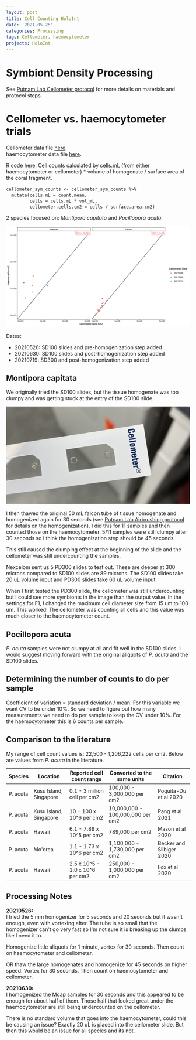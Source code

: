 ```yaml
---
layout: post
title: Cell Counting HoloInt
date: '2021-05-25'
categories: Processing
tags: Cellometer, haemocytometer
projects: HoloInt
---
```


# Symbiont Density Processing

See [Putnam Lab Cellometer protocol](https://github.com/emmastrand/EmmaStrand_Notebook/blob/master/_posts/2021-05-26-Cellometer-Protocol.md) for more details on materials and protocol steps.

# Cellometer vs. haemocytometer trials

Cellometer data file [here](https://github.com/hputnam/Acclim_Dynamics/blob/master/Physiology_variables/cell-counts-cellometer.csv).  
haemocytometer data file [here](https://github.com/hputnam/Acclim_Dynamics/blob/master/Physiology_variables/cell-counts-haemo.csv).  

R code [here](https://github.com/hputnam/Acclim_Dynamics/blob/master/Scripts/Cell-Counts.Rmd). Cell counts calculated by cells.mL (from either haemocytometer or cellometer) * volume of homogenate / surface area of the coral fragment.

```
cellometer_sym_counts <- cellometer_sym_counts %>%
  mutate(cells.mL = count.mean,
         cells = cells.mL * vol_mL,
         cellometer.cells.cm2 = cells / surface.area.cm2)
```

2 species focused on: *Montipora capitata* and *Pocillopora acuta*.

![cell](https://github.com/hputnam/Acclim_Dynamics/blob/master/Output/Cellometer-testing.png?raw=true)

Dates:  
- 20210526: SD100 slides and pre-homogenization step added  
- 20210630: SD100 slides and post-homogenization step added  
- 20210719: SD300 and post-homogenization step added

## Montipora capitata

We originally tried the SD100 slides, but the tissue homogenate was too clumpy and was getting stuck at the entry of the SD100 slide.

![clump](https://github.com/emmastrand/EmmaStrand_Notebook/blob/master/images/cellometer/mcap-clump.jpg?raw=true)

I then thawed the original 50 mL falcon tube of tissue homogenate and homogenized again for 30 seconds (see [Putnam Lab Airbrushing protocol](https://github.com/emmastrand/EmmaStrand_Notebook/blob/master/_posts/2019-10-22-Airbrushing-Protocol.md) for details on the homogenization). I did this for 11 samples and then counted those on the haemocytometer. 5/11 samples were still clumpy after 30 seconds so I think the homogenization step should be 45 seconds.

This still caused the clumping effect at the beginning of the slide and the cellometer was still undercounting the samples.

Nexcelom sent us 5 PD300 slides to test out. These are deeper at 300 microns compared to SD100 slides are 89 microns. The SD100 slides take 20 uL volume input and PD300 slides take 60 uL volume input.

When I first tested the PD300 slide, the cellometer was still undercounting but I could see more symbionts in the image than the output value. In the settings for F1, I changed the maximum cell diameter size from 15 um to 100 um. This worked! The cellometer was counting all cells and this value was much closer to the haemocytometer count.


## Pocillopora acuta

*P. acuta* samples were not clumpy at all and fit well in the SD100 slides. I would suggest moving forward with the original aliquots of *P. acuta* and the SD100 slides.

## Determining the number of counts to do per sample

Coefficient of variation = standard deviation / mean. For this variable we want CV to be under 10%. So we need to figure out how many measurements we need to do per sample to keep the CV under 10%. For the haemocytometer this is 6 counts per sample. 

## Comparison to the literature

My range of cell count values is: 22,500 - 1,206,222 cells per cm2. Below are values from *P. acuta* in the literature.

| Species  	| Location               	| Reported cell count range                	| Converted to the same units             	| Citation                 	|
|----------	|------------------------	|---------------------------------	|----------------------------------	|--------------------------	|
| P. acuta 	| Kusu Island, Singapore 	| 0.1 - 3 million cell per cm2    	| 100,000 - 3,000,000 per cm2      	| Poquita-Du et al 2020    	|
| P. acuta 	| Kusu Island, Singapore 	| 10 - 100 x 10^6 per cm2         	| 10,000,000 - 100,000,000 per cm2 	| Pang et al 2021          	|
| P. acuta 	| Hawaii                 	| 6.1 - 7.89 x 10^5 per cm2       	| 789,000 per cm2                  	| Mason et al 2020         	|
| P. acuta 	| Mo'orea                	| 1.1 - 1.73 x 10^6 per cm2       	| 1,100,000 - 1,730,000 per cm2    	| Becker and Silbiger 2020 	|
| P. acuta 	| Hawaii                 	| 2.5 x 10^5 - 1.0 x 10^6 per cm2 	| 250,000 - 1,000,000 per cm2      	| Fox et al 2020           	|


## Processing Notes

**20210526:**    
I tried the 5 mm homogenizer for 5 seconds and 20 seconds but it wasn't enough, even with vortexing after. The tube is so small that the homogenizer can't go very fast so I'm not sure it is breaking up the clumps like I need it to.

Homogenize little aliquots for 1 minute, vortex for 30 seconds. Then count on haemocytometer and cellometer.

OR thaw the large homogenates and homogenize for 45 seconds on higher speed. Vortex for 30 seconds. Then count on haemocytometer and cellometer.

**20210630:**      
I homogenized the Mcap samples for 30 seconds and this appeared to be enough for about half of them. Those half that looked great under the haemocytometer are still being undercounted on the cellometer.

There is no standard volume that goes into the haemocytometer, could this be causing an issue? Exactly 20 uL is placed into the cellometer slide. But then this would be an issue for all species and its not.
